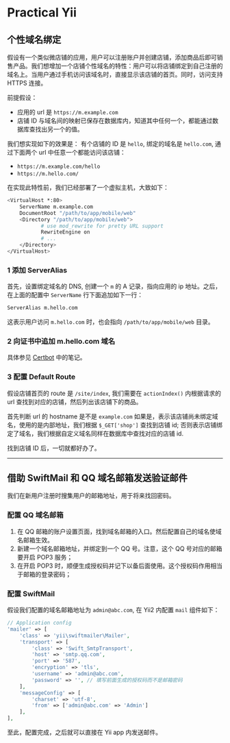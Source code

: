 # Practical Yii

## 个性域名绑定

假设有一个类似微店铺的应用，用户可以注册账户并创建店铺，添加商品后即可销售产品。我们想增加一个店铺个性域名的特性：用户可以将店铺绑定到自己注册的域名上。当用户通过手机访问该域名时，直接显示该店铺的首页。同时，访问支持 HTTPS 连接。

前提假设：

- 应用的 url 是 `https://m.example.com`
- 店铺 ID 与域名间的映射已保存在数据库内，知道其中任何一个，都能通过数据库查找出另一个的值。

我们想实现如下的效果是： 有个店铺的 ID 是 `hello`, 绑定的域名是 `hello.com`, 通过下面两个 url 中任意一个都能访问该店铺：

- `https://m.example.com/hello`
- `https://m.hello.com/`

在实现此特性前，我们已经部署了一个虚拟主机，大致如下：

```bash
<VirtualHost *:80>
    ServerName m.example.com
    DocumentRoot "/path/to/app/mobile/web"
    <Directory "/path/to/app/mobile/web">
           # use mod_rewrite for pretty URL support
           RewriteEngine on
           # ...
    </Directory>
</VirtualHost>
```

### 1 添加 ServerAlias

首先，设置绑定域名的 DNS, 创建一个 `m` 的 A 记录，指向应用的 ip 地址。之后，在上面的配置中 `ServerName` 行下面追加如下一行：

```bash
ServerAlias m.hello.com
```

这表示用户访问 `m.hello.com` 时，也会指向 `/path/to/app/mobile/web` 目录。

### 2 向证书中追加 m.hello.com 域名

具体参见 [Certbot](debian/certbot-https.md) 中的笔记。

### 3 配置 Default Route

假设店铺首页的 route 是 `/site/index`, 我们需要在 `actionIndex()` 内根据请求的 url 查找到对应的店铺，然后列出该店铺下的商品。

首先判断 url 的 hostname 是不是 `example.com` 如果是，表示该店铺尚未绑定域名，使用的是内部地址，我们根据 `$_GET['shop']` 查找到店铺 id; 否则表示店铺绑定了域名，我们根据自定义域名同样在数据库中查找对应的店铺 id.

找到店铺 ID 后，一切就都好办了。


-----------------------------------------------------

## 借助 SwiftMail 和 QQ 域名邮箱发送验证邮件

我们在新用户注册时搜集用户的邮箱地址，用于将来找回密码。

### 配置 QQ 域名邮箱

1. 在 QQ 邮箱的账户设置页面，找到域名邮箱的入口。然后配置自己的域名使域名邮箱生效。
2. 新建一个域名邮箱地址，并绑定到一个 QQ 号。注意，这个 QQ 号对应的邮箱要开启 POP3 服务； 
3. 在开启 POP3 时，顺便生成授权码并记下以备后面使用。这个授权码作用相当于邮箱的登录密码；

### 配置 SwiftMail

假设我们配置的域名邮箱地址为 `admin@abc.com`, 在 Yii2 内配置 `mail` 组件如下：

```php
// Application config
'mailer' => [
    'class' => 'yii\swiftmailer\Mailer',
    'transport' => [
        'class' => 'Swift_SmtpTransport',
        'host' => 'smtp.qq.com',
        'port' => '587',
        'encryption' => 'tls',
        'username' => 'admin@abc.com',
        'password' => '', // 填写前面生成的授权码而不是邮箱密码
    ],
    'messageConfig' => [
        'charset' => 'utf-8',
        'from' => ['admin@abc.com' => 'Admin']
    ],
],
```

至此，配置完成，之后就可以直接在 Yii app 内发送邮件。
